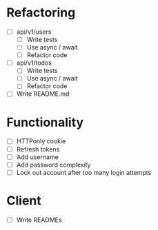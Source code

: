 # Refactoring

* [ ] api/v1/users
  * [ ] Write tests
  * [ ] Use async / await
  * [ ] Refactor code
* [ ] api/v1/todos
  * [ ] Write tests
  * [ ] Use async / await
  * [ ] Refactor code
* [ ] Write README.md

# Functionality

* [ ] HTTPonly cookie
* [ ] Refresh tokens
* [ ] Add username
* [ ] Add password complexity
* [ ] Lock out account after too many login attempts

# Client

* [ ] Write READMEs